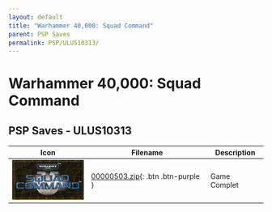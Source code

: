 ```yaml
---
layout: default
title: "Warhammer 40,000: Squad Command"
parent: PSP Saves
permalink: PSP/ULUS10313/
---
```

# Warhammer 40,000: Squad Command

## PSP Saves - ULUS10313

| Icon | Filename | Description |
|------|----------|-------------|
| ![Warhammer 40,000: Squad Command](ICON0.PNG) | [00000503.zip](00000503.zip){: .btn .btn-purple } | Game Complet |
